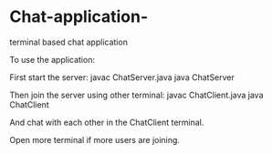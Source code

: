 # Chat-application-
terminal based chat application 

To use the application:

First start the server:
javac ChatServer.java
java ChatServer

Then join the server using other terminal: 
javac ChatClient.java
java ChatClient

And chat with each other in the ChatClient terminal.

Open more terminal if more users are joining.
